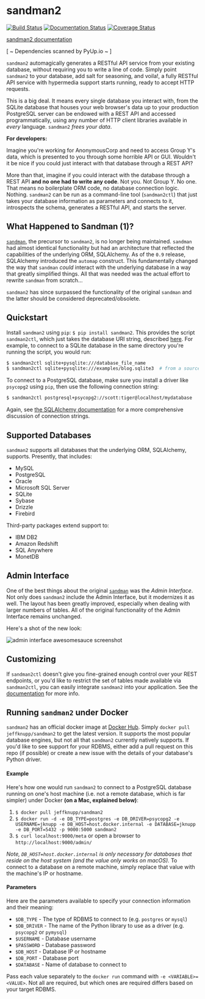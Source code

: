 # sandman2
[![Build Status](https://travis-ci.com/jeffknupp/sandman2.svg?branch=master)](https://travis-ci.com/jeffknupp/sandman2)
[![Documentation Status](https://readthedocs.org/projects/sandman2/badge/?version=latest)](https://sandman2.readthedocs.io/en/latest/?badge=latest)
[![Coverage Status](https://coveralls.io/repos/jeffknupp/sandman2/badge.svg?branch=master&service=github)](https://coveralls.io/github/jeffknupp/sandman2?branch=master)

[sandman2 documentation](http://sandman2.readthedocs.io/en/latest/)

 [ ~ Dependencies scanned by PyUp.io ~ ]

`sandman2` automagically generates a RESTful API service from your existing database,
without requiring you to write a line of code. Simply point `sandman2` to your
database, add salt for seasoning, and voila!, a fully RESTful API service with
hypermedia support starts running, ready to accept HTTP requests.  

This is a big deal. It means every single database you interact with, from the
SQLite database that houses your web browser's data up to your production
PostgreSQL server can be endowed with a REST API and accessed programmatically,
using any number of HTTP client libraries available in *every* language.
`sandman2` *frees your data*.

**For developers:**

Imagine you're working for AnonymousCorp and need to access
Group Y's data, which is presented to you through some horrible API or GUI.
Wouldn't it be nice if you could just interact with that database through a REST
API?

More than that, imagine if you could interact with the database through a REST
API **and no one had to write any code**. Not you. Not Group Y. No one.
That means no boilerplate ORM code, no database
connection logic. Nothing. `sandman2` can be run as a command-line tool
(`sandman2ctl`) that just takes your database information as parameters and
connects to it, introspects the schema, generates a RESTful API, and starts the server.

## What Happened to Sandman (1)?

[`sandman`](http://www.github.com/jeffknupp/sandman), the precursor to `sandman2`, is no longer being maintained. `sandman` had almost identical
functionality but had an architecture that reflected the capabilities of the underlying ORM, SQLAlchemy. As of the `0.9` release, SQLAlchemy
introduced the `automap` construct. This fundamentally changed the way that `sandman` *could* interact with the underlying database in a
way that greatly simplified things. All that was needed was the actual effort to rewrite `sandman` from scratch...

`sandman2` has since surpassed the functionality of the original `sandman` and the latter should be considered deprecated/obsolete.

## Quickstart

Install `sandman2` using `pip`: `$ pip install sandman2`. This provides the script
`sandman2ctl`, which just takes the database URI string, described [here](https://docs.sqlalchemy.org/en/latest/core/engines.html). For example, to connect to a SQLite database in the same directory you're running the script, you would run:

```bash
$ sandman2ctl sqlite+pysqlite:///database_file_name
$ sandman2ctl sqlite+pysqlite:///examples/blog.sqlite3  # from a source code checkout
```

To connect to a PostgreSQL database, make sure you install a driver like
`psycopg2` using `pip`, then use the following connection string:

```bash
$ sandman2ctl postgresql+psycopg2://scott:tiger@localhost/mydatabase
```

Again, see [the SQLAlchemy documentation](https://docs.sqlalchemy.org/en/latest/core/engines.html)
for a more comprehensive discussion of connection strings.

## Supported Databases

`sandman2` supports all databases that the underlying ORM, SQLAlchemy, supports.
Presently, that includes:

* MySQL
* PostgreSQL
* Oracle
* Microsoft SQL Server
* SQLite
* Sybase
* Drizzle
* Firebird

Third-party packages extend support to:

* IBM DB2
* Amazon Redshift
* SQL Anywhere
* MonetDB

## Admin Interface

One of the best things about the original [`sandman`](http://www.github.com/jeffknupp/sandman) was the *Admin Interface*. Not only does `sandman2` include the Admin Interface, but it modernizes it as well. The layout has been greatly improved, especially when dealing with larger numbers of tables. All of the original functionality of the Admin Interface remains unchanged.

Here's a shot of the new look:

![admin interface awesomesauce screenshot](http://jeffknupp.com/images/admin-view.png)

## Customizing 

If `sandman2ctl` doesn't give you fine-grained enough control over your REST
endpoints, or you'd like to restrict the set of tables made available via
`sandman2ctl`, you can easily integrate `sandman2` into your application. See
the [documentation](http://sandman2.readthedocs.io/en/latest/) for more info.

## Running `sandman2` under Docker

`sandman2` has an official docker image at [Docker Hub](https://hub.docker.com/r/jeffknupp/sandman2/). Simply `docker pull jeffknupp/sandman2` to get the latest version. It supports the most popular database engines, but not all that `sandman2` currently natively supports. If you'd like to see support for your RDBMS, either add a pull request on this repo (if possible) or create a new issue with the details of your database's Python driver.

#### Example

Here's how one would run `sandman2` to connect to a PostgreSQL database running on one's host machine (i.e. not a remote database, which is far simpler) under Docker **(on a Mac, explained below)**:

1. `$ docker pull jeffknupp/sandman2`
2. `$ docker run -d -e DB_TYPE=postgres -e DB_DRIVER=psycopg2 -e USERNAME=jknupp -e DB_HOST=host.docker.internal -e DATABASE=jknupp -e DB_PORT=5432 -p 9000:5000 sandman2`
3. `$ curl localhost:9000/meta` or open a browser to `http://localhost:9000/admin/`

*Note, `DB_HOST=host.docker.internal` is only necessary for databases that reside on the host system (and the value only works on macOS).* To connect to a database on a remote machine, simply replace that value with the machine's IP or hostname.

#### Parameters

Here are the parameters available to specify your connection information and their meaning:

* `$DB_TYPE` - The type of RDBMS to connect to (e.g. `postgres` or `mysql`)
* `$DB_DRIVER` - The name of the Python library to use as a driver (e.g. `psycopg2` or `pymysql`)
* `$USERNAME` - Database username
* `$PASSWORD` - Database password
* `$DB_HOST` - Database IP or hostname
* `$DB_PORT` - Database port
* `$DATABASE` - Name of database to connect to

Pass each value separately to the `docker run` command with `-e <VARIABLE>=<VALUE>`. Not all are required, but which ones are required differs based on your target RDBMS.
